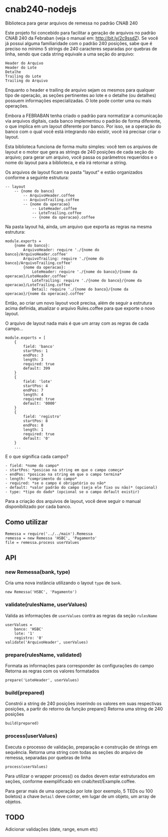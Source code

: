 # cnab240-nodejs
Biblioteca para gerar arquivos de remessa no padrão CNAB 240

Este projeto foi concebido para facilitar a geração de arquivos no padrão CNAB 240 da Febraban (veja o manual em: http://bit.ly/2c9ssdZ). Se você já possui alguma familiaridade com o padrão 240 posições, sabe que é preciso no mínimo 5 strings de 240 caracteres separadas por quebras de linha, sendo que cada string equivale a uma seção do arquivo:

    Header do Arquivo
    Header do Lote
    Detalhe
    Trailing do Lote
    Trailing do Arquivo

Enquanto o header e trailing de arquivo sejam os mesmos para qualquer tipo de operação, as seções pertinentes ao lote e o detalhe (ou detalhes) possuem informações especializadas. O lote pode conter uma ou mais operações.

Embora a FEBRABAN tenha criado o padrão para normatizar a comunicação via arquivos digitais, cada banco implementou o padrão de forma diferente, o que implica em um layout diferente por banco. Por isso, se a operação do banco com o qual você está integrando não existir, você irá precisar criar o layout.

Esta biblioteca funciona de forma muito simples: você tem os arquivos de layout e o motor que gera as strings de 240 posições de cada seção do arquivo; para gerar um arquivo, você passa os parâmetros requeridos e o nome do layout para a biblioteca, e ela irá retornar a string.

Os arquivos de layout ficam na pasta "layout" e estão organizados conforme a seguinte estrutura:

    -- layout
        -- {nome do banco}
            -- ArquivoHeader.coffee
            -- ArquivoTrailing.coffee
            -- {nome da operacao}
                -- LoteHeader.coffee
                -- LoteTrailing.coffee
                -- {nome da operacao}.coffee
            
Na pasta layout há, ainda, um arquivo que exporta as regras na mesma estrutura:

    module.exports =
        {nome do banco}:
            ArquivoHeader: require './{nome do banco}/ArquivoHeader.coffee'
            ArquivoTrailing: require './{nome do banco}/ArquivoTrailing.coffee'
            {nome da operacao}:
                LoteHeader: require './{nome do banco}/{nome da operacao}/LoteHeader.coffee'
                LoteTrailing: require './{nome do banco}/{nome da operacao}/LoteTrailing.coffee'
                Detail: require './{nome do banco}/{nome da operacao}/{nome da operacao}.coffee'

Então, ao criar um novo layout você precisa, além de seguir a estrutura acima definida, atualizar o arquivo Rules.coffee para que exporte o novo layout.

O arquivo de layout nada mais é que um array com as regras de cada campo...


```
module.exports = [
    {
        field: 'banco'
        startPos: 1
        endPos: 3
        length: 3
        required: true
        default: 399
    }
    {
        field: 'lote'
        startPos: 4
        endPos: 7
        length: 4
        required: true
        default: '0000'
    }
    {
        field: 'registro'
        startPos: 8
        endPos: 8
        length: 1
        required: true
        default: '0'
    }
    ...
```

E o que significa cada campo?

    - field: *nome do campo*
    - startPos: *posicao na string em que o campo começa*
    - endPos: *posicao na string em que o campo termina*
    - length: *comprimento do campo*
    - required: *se o campo é obrigatório ou não*
    - default: *valor padrão do campo (seja ele fixo ou não)* (opcional)
    - type: *tipo do dado* (opcional se o campo default existir)

Para a criação dos arquivos de layout, você deve seguir o manual disponibilizado por cada banco.

## Como utilizar

```
Remessa = require('../../main').Remessa
remessa = new Remessa 'HSBC', 'Pagamento'
file = remessa.process userValues
```

## API

### new Remessa(bank, type)
Cria uma nova instância utilizando o layout `type` de `bank`.

`new Remessa('HSBC', 'Pagamento')`

### validate(rulesName, userValues)
Valida as informações de `userValues` contra as regras da seção `rulesName`
```
userValues =
    banco: 'HSBC'
    lote: '1'
    registro: '0'
validate('ArquivoHeader', userValues)
```

### prepare(rulesName, validated)
Formata as informações para corresponder às configurações do campo
Retorna as regras com os valores formatados

`prepare('LoteHeader', userValues)`

### build(prepared)
Constrói a string de 240 posições inserindo os valores em suas respectivas posições, a partir do retorno da função prepare()
Retorna uma string de 240 posições

`build(prepared)`

### process(userValues)
Executa o processo de validação, preparação e construção de strings em sequência.
Retorna uma string com todas as seções do arquivo de remessa, separadas por quebras de linha

`process(userValues)`

Para utilizar o wrapper process() os dados devem estar estruturados em seções, conforme exemplificado em cnab/test/Example.coffee.

Para gerar mais de uma operação por lote (por exemplo, 5 TEDs ou 100 boletos) a chave `Detail` deve conter, em lugar de um objeto, um array de objetos.

## TODO
Adicionar validações (date, range, enum etc)
